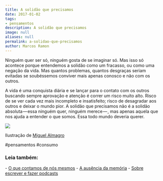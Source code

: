 ```yaml
---
title: A solidão que precisamos
date: 2017-01-02
tags:
- pensamentos
description: A solidão que precisamos
image: null
aliases: null
permalink: a-solidao-que-precisamos
author: Marcos Ramon
---
```

Ninguém quer ser só, ninguém gosta de se imaginar só. Mas isso só acontece porque entendemos a solidão como um fracasso, ou como uma negação da vida. Mas quantos problemas, quantos desgraças seriam evitadas se soubéssemos conviver mais apenas conosco e não com os outros.

A vida é uma conquista diária e se lançar para o contato com os outros buscando sempre aprovação e atenção é correr um risco muito alto. Risco de se ver cada vez mais incompleto e insatisfeito; risco de desagradar aos outros e deixar o mundo pior. A solidão que precisamos não é a solidão absoluta — essa ninguém quer, ninguém merece — , mas apenas aquela que nos ajuda a entender o que somos. Essa todo mundo deveria querer.

<img src="/assets/img/a-solidão-que-precisamos-medium.jpeg">

Ilustração de [Miguel Almagro](http://miguelalmagro.tumblr.com/post/105901059402/el-rumor-de-la-algarab%C3%ADa-me-impuls%C3%B3-a-mirar)


#pensamentos #consumo

<h3>Leia também:</h3>
- <a href="/o-que-contamos-de-nos-mesmos">O que contamos de nós mesmos</a>
- <a href="/a-ausencia-da-memoria">A ausência da memória</a>
- <a href="/sobre-escrever-e-fazer-podcasts">Sobre escrever e fazer podcasts</a>
